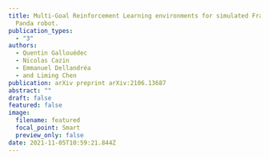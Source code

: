 ```yaml
---
title: Multi-Goal Reinforcement Learning environments for simulated Franka Emika
  Panda robot.
publication_types:
  - "3"
authors:
  - Quentin Gallouédec
  - Nicolas Cazin
  - Emmanuel Dellandréa
  - and Liming Chen
publication: arXiv preprint arXiv:2106.13687
abstract: ""
draft: false
featured: false
image:
  filename: featured
  focal_point: Smart
  preview_only: false
date: 2021-11-05T10:59:21.844Z
---
```

